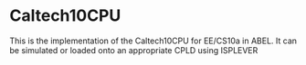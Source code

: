 # Caltech10CPU
This is the implementation of the Caltech10CPU for EE/CS10a in ABEL. It can be simulated or loaded onto an appropriate CPLD using ISPLEVER
